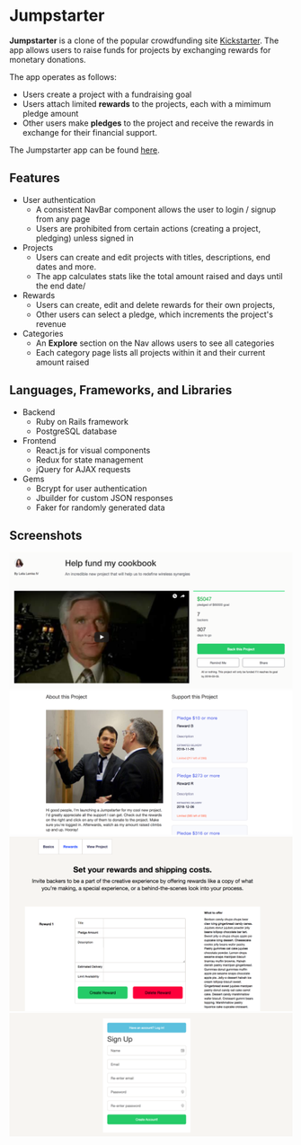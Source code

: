 # Jumpstarter

**Jumpstarter** is a clone of the popular crowdfunding site
[Kickstarter](http://www.kickstarter.com). The app allows users to
raise funds for projects by exchanging rewards for monetary donations.

The app operates as follows:

  - Users create a project with a fundraising goal
  - Users attach limited **rewards** to the projects, each with a mimimum pledge amount
  - Other users make **pledges** to the project and receive the rewards in exchange for their financial support.

The Jumpstarter app can be found [here](https://aa-jumpstarter.herokuapp.com/).

## Features

- User authentication
  - A consistent NavBar component allows the user to login / signup from any page
  - Users are prohibited from certain actions (creating a project, pledging) unless signed in
- Projects
  - Users can create and edit projects with titles, descriptions, end dates and more.
  - The app calculates stats like the total amount raised and days until the end date/
- Rewards
  - Users can create, edit and delete rewards for their own projects,
  - Other users can select a pledge, which increments the project's revenue
- Categories
  - An **Explore** section on the Nav allows users to see all categories
  - Each category page lists all projects within it and their current amount raised

## Languages, Frameworks, and Libraries
  - Backend
    - Ruby on Rails framework
    - PostgreSQL database
  - Frontend
    - React.js for visual components
    - Redux for state management
    - jQuery for AJAX requests
  - Gems
    - Bcrypt for user authentication
    - Jbuilder for custom JSON responses
    - Faker for randomly generated data

## Screenshots

![Project Page](/docs/screenshots/ShowProjectPage.png)
![Project Rewards](/docs/screenshots/ProjectRewards.png)
![Add Reward](/docs/screenshots/AddReward.png)
![Sign Up](/docs/screenshots/SignUp.png)
